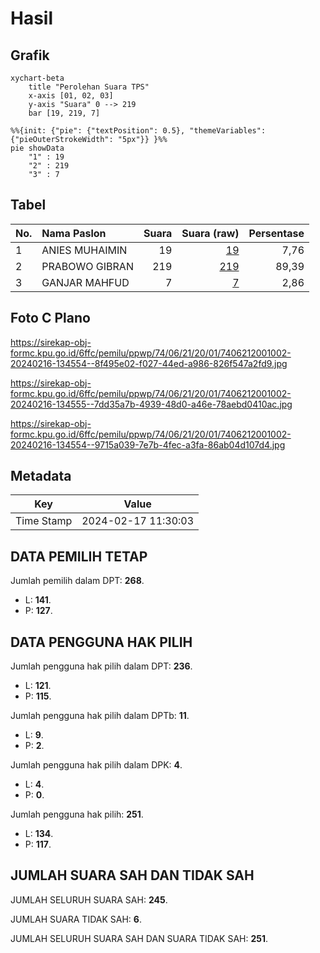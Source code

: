# Hasil

## Grafik

```mermaid
xychart-beta
    title "Perolehan Suara TPS"
    x-axis [01, 02, 03]
    y-axis "Suara" 0 --> 219
    bar [19, 219, 7]
```

```mermaid
%%{init: {"pie": {"textPosition": 0.5}, "themeVariables": {"pieOuterStrokeWidth": "5px"}} }%%
pie showData
    "1" : 19
    "2" : 219
    "3" : 7
```

## Tabel

| No. | Nama Paslon    | Suara | Suara (raw) | Persentase |
|:--- |:-------------- | -----:| -----------:| ----------:|
| 1   | ANIES MUHAIMIN | 19    | [19][p-1]   | 7,76       |
| 2   | PRABOWO GIBRAN | 219   | [219][p-2]  | 89,39      |
| 3   | GANJAR MAHFUD  | 7     | [7][p-3]    | 2,86       |


[p-1]: https://github.com/gigit-pemilu/pemilu-2024-74-sulawesi-tenggara/blob/main/pilpres/hitung-suara/sub/74-sulawesi-tenggara/sub/06-bombana/sub/21-lantari-jaya/sub/2001-lambikasi/sub/002-tps/sub/paslon-1.txt
[p-2]: https://github.com/gigit-pemilu/pemilu-2024-74-sulawesi-tenggara/blob/main/pilpres/hitung-suara/sub/74-sulawesi-tenggara/sub/06-bombana/sub/21-lantari-jaya/sub/2001-lambikasi/sub/002-tps/sub/paslon-2.txt
[p-3]: https://github.com/gigit-pemilu/pemilu-2024-74-sulawesi-tenggara/blob/main/pilpres/hitung-suara/sub/74-sulawesi-tenggara/sub/06-bombana/sub/21-lantari-jaya/sub/2001-lambikasi/sub/002-tps/sub/paslon-3.txt

## Foto C Plano

https://sirekap-obj-formc.kpu.go.id/6ffc/pemilu/ppwp/74/06/21/20/01/7406212001002-20240216-134554--8f495e02-f027-44ed-a986-826f547a2fd9.jpg

https://sirekap-obj-formc.kpu.go.id/6ffc/pemilu/ppwp/74/06/21/20/01/7406212001002-20240216-134555--7dd35a7b-4939-48d0-a46e-78aebd0410ac.jpg

https://sirekap-obj-formc.kpu.go.id/6ffc/pemilu/ppwp/74/06/21/20/01/7406212001002-20240216-134554--9715a039-7e7b-4fec-a3fa-86ab04d107d4.jpg


## Metadata

| Key        | Value               |
| ---------- | ------------------- |
| Time Stamp | 2024-02-17 11:30:03 |


## DATA PEMILIH TETAP

Jumlah pemilih dalam DPT: **268**.
 * L: **141**.
 * P: **127**.

## DATA PENGGUNA HAK PILIH

Jumlah pengguna hak pilih dalam DPT: **236**.
 * L: **121**.
 * P: **115**.

Jumlah pengguna hak pilih dalam DPTb: **11**.
 * L: **9**.
 * P: **2**.

Jumlah pengguna hak pilih dalam DPK: **4**.
 * L: **4**.
 * P: **0**.

Jumlah pengguna hak pilih: **251**.
 * L: **134**.
 * P: **117**.

## JUMLAH SUARA SAH DAN TIDAK SAH

JUMLAH SELURUH SUARA SAH: **245**.

JUMLAH SUARA TIDAK SAH: **6**.

JUMLAH SELURUH SUARA SAH DAN SUARA TIDAK SAH: **251**.


